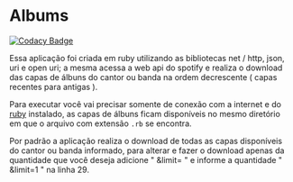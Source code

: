 # Albums

[![Codacy Badge](https://api.codacy.com/project/badge/Grade/3d2d3f3980a140ecb64e6f85862679d3)](https://www.codacy.com/app/Sphinxs/Albums?utm_source=github.com&amp;utm_medium=referral&amp;utm_content=Sphinxs/Albums&amp;utm_campaign=Badge_Grade)

Essa aplicação foi criada em ruby utilizando as bibliotecas net / http, json, uri e open uri; a mesma acessa a web api do spotify e realiza o download das capas de álbuns do cantor ou banda na ordem decrescente ( capas recentes para antigas ).

Para executar você vai precisar somente de conexão com a internet e do [ruby](https://www.ruby-lang.org/pt/downloads/) instalado, as capas de álbuns ficam disponíveis no mesmo diretório em que o arquivo com extensão `.rb` se encontra.

Por padrão a aplicação realiza o download de todas as capas disponíveis do cantor ou banda informado, para alterar e fazer o download apenas da quantidade que você deseja adicione " &limit= " e informe a quantidade " &limit=1 " na linha 29.
